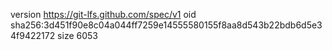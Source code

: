 version https://git-lfs.github.com/spec/v1
oid sha256:3d451f90e8c04a044ff7259e14555580155f8aa8d543b22bdb6d5e34f9422172
size 6053
